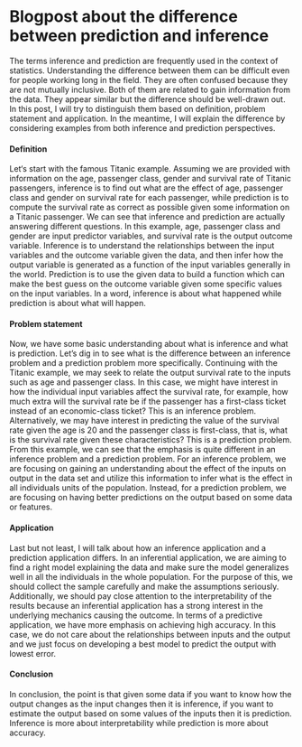 Blogpost about the difference between prediction and inference
=======================

The terms inference and prediction are frequently used in the context of statistics. Understanding the difference between them can be difficult even for people working long in the field. They are often confused because they are not mutually inclusive. Both of them are related to gain information from the data. They appear similar but the difference should be well-drawn out. In this post, I will try to distinguish them based on definition, problem statement and application. In the meantime, I will explain the difference by considering examples from both inference and prediction perspectives.

#### Definition
Let‘s start with the famous Titanic example. Assuming we are provided with information on the age, passenger class, gender and survival rate of Titanic passengers, inference is to find out what are the effect of age, passenger class and gender on survival rate for each passenger, while prediction is to compute the survival rate as correct as possible given some information on a Titanic passenger. We can see that inference and prediction are actually answering  different questions. In this example, age, passenger class and gender are input predictor variables, and survival rate is the output outcome variable. Inference is to understand the relationships between the input variables and the outcome variable given the data, and then infer how the output variable is generated as a function of the input variables generally in the world. Prediction is to use the given data to build a function which can make the best guess on the outcome variable given some specific values on the input variables. In a word, inference is about what happened while prediction is about what will happen.

#### Problem statement
Now, we have some basic understanding about what is inference and what is prediction. Let’s dig in to see what is the difference between an inference problem and a prediction problem more specifically. Continuing with the Titanic example, we may seek to relate the output survival rate to the inputs such as age and  passenger class. In this case, we might have interest in how the individual input variables affect the survival rate, for example,  how much extra will the survival rate be if the passenger has a first-class ticket instead of an economic-class ticket? This is an inference problem. Alternatively, we may have interest in predicting the value of the survival rate given the age is 20 and the passenger class is first-class, that is,  what is the survival rate given these characteristics? This is a prediction problem. From this example, we can see that the emphasis is quite different in an inference problem and a prediction problem. For an inference problem, we are focusing on gaining an understanding about the effect of the inputs on output in the data set and utilize this information to infer what is the effect in all individuals units of the population. Instead, for a prediction problem, we are focusing on having better predictions on the output based on some data or features.

#### Application
Last but not least, I will talk about how an inference application and a prediction application differs. In an inferential application, we are aiming to find a right model explaining the data and make sure the model generalizes well in all the individuals in the whole population. For the purpose of this, we should collect the sample carefully and make the assumptions seriously.  Additionally, we should pay close attention to the interpretability of the results because an inferential application has a strong interest in the underlying mechanics causing the outcome. In terms of a predictive application, we have more emphasis on achieving high accuracy. In this case, we do not care about the relationships between inputs and the output and we just focus on developing a best model to predict the output with lowest error.

#### Conclusion
In conclusion, the point is that given some data if you want to know how the output changes as the input changes then it is inference, if you want to estimate the output based on some values of the inputs then it is prediction. Inference is more about interpretability while prediction is more about accuracy.
